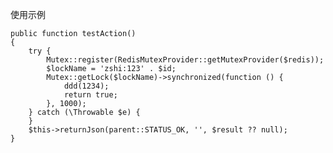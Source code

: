 使用示例

    public function testAction()
    {
        try {
            Mutex::register(RedisMutexProvider::getMutexProvider($redis));
            $lockName = 'zshi:123' . $id;
            Mutex::getLock($lockName)->synchronized(function () {
                ddd(1234);
                return true;
            }, 1000);
        } catch (\Throwable $e) {
        }
        $this->returnJson(parent::STATUS_OK, '', $result ?? null);
    }